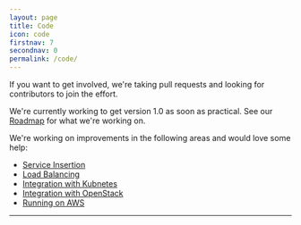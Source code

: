 ```yaml
---
layout: page
title: Code
icon: code
firstnav: 7
secondnav: 0
permalink: /code/
---
```

If you want to get involved, we're taking pull requests and looking for contributors to join the effort.

We're currently working to get version 1.0 as soon as practical. See our [Roadmap](/roadmap/) for what we're working on.

We're working on improvements in the following areas and would love some help:

* [Service Insertion](http://www.github.com/romana)
* [Load Balancing](http://www.github.com/romana)
* [Integration with Kubnetes](http://www.github.com/romana)
* [Integration with OpenStack](http://www.github.com/romana)
* [Running on AWS](http://www.github.com/romana)

---


